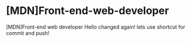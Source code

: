 # [MDN]Front-end-web-developer
[MDN]Front-end web developer
Hello changed again!
lets use shortcut for commit and push!